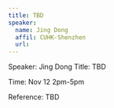 ```yaml
---
title: TBD
speaker:
  name: Jing Dong
  affil: CUHK-Shenzhen
  url: 
--- 
```


Speaker: Jing Dong
Title: TBD

Time: Nov 12 2pm-5pm

Reference:
TBD